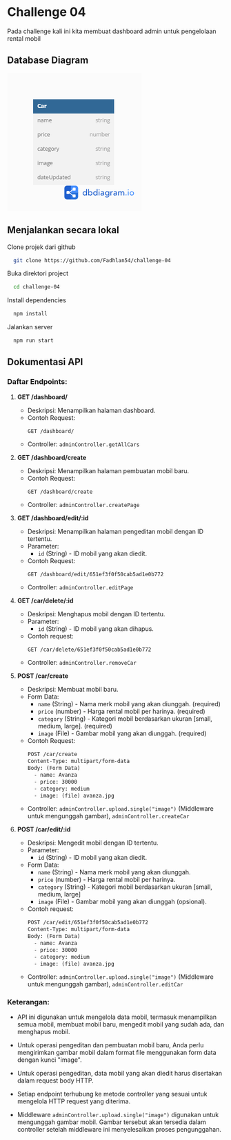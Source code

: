 # Challenge 04

Pada challenge kali ini kita membuat dashboard admin untuk pengelolaan rental mobil

## Database Diagram

![Alt text](car-db-diagram.png)

## Menjalankan secara lokal

Clone projek dari github

```bash
  git clone https://github.com/Fadhlan54/challenge-04
```

Buka direktori project

```bash
  cd challenge-04
```

Install dependencies

```bash
  npm install
```

Jalankan server

```bash
  npm run start
```

## Dokumentasi API

### Daftar Endpoints:

1. **GET /dashboard/**

   - Deskripsi: Menampilkan halaman dashboard.
   - Contoh Request:
     ```
     GET /dashboard/
     ```
   - Controller: `adminController.getAllCars`

2. **GET /dashboard/create**

   - Deskripsi: Menampilkan halaman pembuatan mobil baru.
   - Contoh Request:
     ```
     GET /dashboard/create
     ```
   - Controller: `adminController.createPage`

3. **GET /dashboard/edit/:id**

   - Deskripsi: Menampilkan halaman pengeditan mobil dengan ID tertentu.
   - Parameter:
     - `id` (String) - ID mobil yang akan diedit.
   - Contoh Request:
     ```
     GET /dashboard/edit/651ef3f0f50cab5ad1e0b772
     ```
   - Controller: `adminController.editPage`

4. **GET /car/delete/:id**

   - Deskripsi: Menghapus mobil dengan ID tertentu.
   - Parameter:
     - `id` (String) - ID mobil yang akan dihapus.
   - Contoh request:
     ```
     GET /car/delete/651ef3f0f50cab5ad1e0b772
     ```
   - Controller: `adminController.removeCar`

5. **POST /car/create**

   - Deskripsi: Membuat mobil baru.
   - Form Data:
     - `name` (String) - Nama merk mobil yang akan diunggah. (required)
     - `price` (number) - Harga rental mobil per harinya. (required)
     - `category` (String) - Kategori mobil berdasarkan ukuran [small, medium, large]. (required)
     - `image` (File) - Gambar mobil yang akan diunggah. (required)
   - Contoh Request:
     ```
     POST /car/create
     Content-Type: multipart/form-data
     Body: (Form Data)
       - name: Avanza
       - price: 30000
       - category: medium
       - image: (file) avanza.jpg
     ```
   - Controller: `adminController.upload.single("image")` (Middleware untuk mengunggah gambar), `adminController.createCar`

6. **POST /car/edit/:id**
   - Deskripsi: Mengedit mobil dengan ID tertentu.
   - Parameter:
     - `id` (String) - ID mobil yang akan diedit.
   - Form Data:
     - `name` (String) - Nama merk mobil yang akan diunggah.
     - `price` (number) - Harga rental mobil per harinya.
     - `category` (String) - Kategori mobil berdasarkan ukuran [small, medium, large]
     - `image` (File) - Gambar mobil yang akan diunggah (opsional).
   - Contoh request:
     ```
     POST /car/edit/651ef3f0f50cab5ad1e0b772
     Content-Type: multipart/form-data
     Body: (Form Data)
       - name: Avanza
       - price: 30000
       - category: medium
       - image: (file) avanza.jpg
     ```
   - Controller: `adminController.upload.single("image")` (Middleware untuk mengunggah gambar), `adminController.editCar`

### Keterangan:

- API ini digunakan untuk mengelola data mobil, termasuk menampilkan semua mobil, membuat mobil baru, mengedit mobil yang sudah ada, dan menghapus mobil.

- Untuk operasi pengeditan dan pembuatan mobil baru, Anda perlu mengirimkan gambar mobil dalam format file menggunakan form data dengan kunci "image".

- Untuk operasi pengeditan, data mobil yang akan diedit harus disertakan dalam request body HTTP.

- Setiap endpoint terhubung ke metode controller yang sesuai untuk mengelola HTTP request yang diterima.

- Middleware `adminController.upload.single("image")` digunakan untuk mengunggah gambar mobil. Gambar tersebut akan tersedia dalam controller setelah middleware ini menyelesaikan proses pengunggahan.
